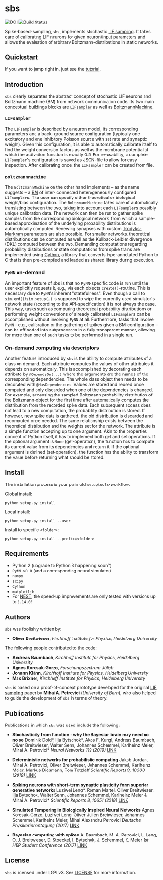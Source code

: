 # sbs

[![DOI](https://zenodo.org/badge/DOI/10.5281/zenodo.3675211.svg)](https://doi.org/10.5281/zenodo.3675211)
[![Build Status](https://jenkins.bioai.eu/buildStatus/icon?job=bld_gerrit-model-nmsampling-sbs)](https://jenkins.bioai.eu/job/bld_gerrit-model-nmsampling-sbs/)

Spike-based-sampling, `sbs`, implements stochastic [LIF
sampling](https://arxiv.org/abs/1601.00909). It takes care of calibrating LIF
neurons for given neuron/input parameters and allows the evaluation of
arbitrary Boltzmann-distributions in static networks.

## Quickstart

If you want to jump right in, just see the [tutorial](example/tutorial.py).

## Introduction

`sbs` clearly separates the abstract concept of stochastic LIF neurons and
Boltzmann machine (BM) from network communication code. Its two main conceptual
buildings blocks are [`LIFsampler`](sbs/samplers.py) as well as
[BoltzmannMachine](sbs/network.py).

### `LIFsampler`

The `LIFsampler` is described by a neuron model, its corresponding parameters
and a back- ground source configuration (typically one excitatory and one
inhibitory Poisson source with set rate and synaptic weight). Given this
configuration, it is able to automatically calibrate itself to find the weight
conversion factors as well as the membrane potential at which the activation
function is exactly 0.5. For re-usability, a complete `LIFsampler`'s
configuration is saved as JSON-file to allow for easy inspection. After
calibrating once, the `LIFsampler` can be created from file.

### `BoltzmannMachine`

The `BoltzmannMachine` on the other hand implements – as the name suggests – a
[BM](https://en.wikipedia.org/wiki/Boltzmann_machine) of inter- connected
heterogeneously configured `LIFsampler`s. The user can specify either theoretical
or biological weight/bias configuration. The `BoltzmannMachine` takes care of
automatically translating between the two, taking into account each
`LIFsampler`s possibly unique calibration data. The network can then be run to
gather spike samples from the corresponding biological network, from which a
sample-based approximation of the underlying probability distributions is
automatically computed. Renewing synapses with custom
[Tsodyks-Markram](http://www.scholarpedia.org/article/Short-term_synaptic_plasticity)
parameters are also possible. For smaller networks, theoretical distributions
can be computed as well as the Kullback-Leibler divergence (DKL) computed
between the two. Demanding computations regarding probability distributions or
state computations from spike trains are implemented using
[Cython](https://cython.org), a library that converts type-annotated Python to
C that is then pre-compiled and loaded as shared library during execution.

### `PyNN` on-demand

An important feature of sbs is that no `PyNN`-specific code is run until the
user explicitly requests it, e.g., via each objects `create()`-routine. This is
necessary due to `PyNN`'s inherent "statefulness". Even though a call to
`sim.end()`/`sim.setup(…)` is supposed to wipe the currently used simulator's
network state (according to the API-specification) it is not always the case.
This way, tasks such as computing theoretical probability distributions or
performing weight conversions of already calibrated `LIFsampler`s can be
accomplished without involving `PyNN` at all. Furthermore, tasks that involve
`PyNN` – e.g., calibration or the gathering of spikes given a BM-configuration
– can be offloaded into subprocesses in a fully transparent manner, allowing
for more than one of such tasks to be performed in a single run.

### On-demand computing via descriptors

Another feature introduced by `sbs` is the ability to compute attributes of a
class on demand. Each attribute computes the values of other attributes it
depends on automatically. This is accomplished by decorating each attribute by
`@DependsOn(...)` where the arguments are the names of the corresponding
dependencies. The whole class object then needs to be decorated with
`@HasDependencies`. Values are stored and reused once computed and only
discarded when one of the dependencies is changed.
For example, accessing the sampled Boltzmann probability distribution of the
Boltzmann-object for the first time after automatically computes the
distribution from the recorded spike data. Each subsequent access does not lead
to a new computation, the probability distribution is stored. If, however, new
spike data is gathered, the old distribution is discarded and recomputed once
needed. The same relationship exists between the theoretical distribution and
the weights set for the network.
The attribute is a simple function accepting up to one argument. Akin to the
properties concept of Python itself, it has to implement both get and set
operations. If the optional argument is `None` (get-operation), the function has
to compute its current value from its dependencies and return it. If the
optional argument is defined (set-operation), the function has the ability to
transform the value before returning what should be stored.

## Install

The installation process is your plain old `setuptools`-workflow.

Global install:
```shell
python setup.py install
```

Local install:
```shell
python setup.py install --user
```

Install to specific `<folder>`:
```shell
python setup.py install --prefix=<folder>
```

## Requirements
* Python 2 (upgrade to Python 3 happening soon™)
* `PyNN v0.8` (and a corresponding neural simulator)
* `numpy`
* `scipy`
* `Cython`
* `matplotlib`
* For [NEST](https://github.com/nest/nest-simulator), the speed-up improvements
  are only tested with versions up to `2.14.0`!


## Authors

`sbs` was foolishly written by:

* **Oliver Breitwieser**, _Kirchhoff Institute for Physics, Heidelberg University_

The following people contributed to the code:

* **Andreas Baumbach**, _Kirchhoff Institute for Physics, Heidelberg University_
* **Agnes Korcsak-Gorzo**, _Forschungszentrum Jülich_
* **Johann Klähn**, _Kirchhoff Institute for Physics, Heidelberg University_
* **Max Brixner**, _Kirchhoff Institute for Physics, Heidelberg University_

`sbs` is based on a proof-of-concept prototype developed for the original [LIF
sampling](https://arxiv.org/abs/1601.00909) paper by **Mihai A. Petrovici** (_University of Bern_), who
also helped to guide the development of `sbs` in terms of theory.


## Publications

Publications in which `sbs` was used include the following:

* __Stochasticity from function - why the Bayesian brain may need no noise__
  Dominik Dold\*, Ilja Bytschok\*, Akos F. Kungl, Andreas Baumbach, Oliver Breitwieser, Walter Senn, Johannes Schemmel, Karlheinz Meier, Mihai A. Petrovici\*
  *Neural Networks 119 (2019)* [LINK](http://dx.doi.org/10.1016/j.neunet.2019.08.002)

* __Deterministic networks for probabilistic computing__
  Jakob Jordan, Mihai A. Petrovici, Oliver Breitwieser, Johannes Schemmel, Karlheinz Meier, Markus Diesmann, Tom Tetzlaff
  *Scientific Reports 9, 18303 (2019)* [LINK](http://dx.doi.org/10.1038/s41598-019-54137-7)

* __Spiking neurons with short-term synaptic plasticity form superior generative networks__
  Luziwei Leng\*, Roman Martel, Oliver Breitwieser, Ilja Bytschok, Walter Senn, Johannes Schemmel, Karlheinz Meier & Mihai A. Petrovici\*
  *Scientific Reports 8, 10651 (2018)* [LINK](http://dx.doi.org/10.1038/s41598-018-28999-2)

* __Simulated Tempering in Biologically Inspired Neural Networks__
  Agnes Korcsak-Gorzo, Luziwei Leng, Oliver Julien Breitwieser, Johannes Schemmel, Karlheinz Meier, Mihai Alexandru Petrovici
  *Deutsche Physikerinnentagung (2017)* [LINK](http://www.kip.uni-heidelberg.de/Veroeffentlichungen/details.php?id=3652)

* __Bayesian computing with spikes__
  A. Baumbach, M. A. Petrovici, L. Leng, O. J. Breitwieser, D. Stoeckel, I. Bytschok, J. Schemmel, K. Meier
  *1st HBP Student Conference (2017)* [LINK](http://www.kip.uni-heidelberg.de/Veroeffentlichungen/details.php?id=3671)

## License 
`sbs` is licensed under LGPLv3. See [LICENSE](LICENSE) for more information.

